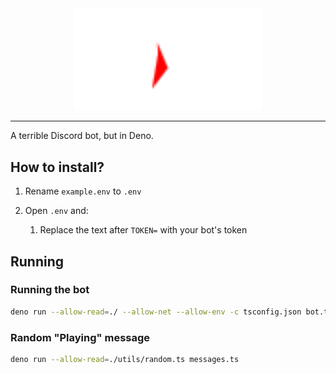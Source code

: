 <div align="center">
	<img width="300" src="https://raw.githubusercontent.com/Jack5079/nxt/master/docs/icon.svg" alt="NXT">
</div>

---

A terrible Discord bot, but in Deno.

## How to install?

1. Rename `example.env` to `.env`

2. Open `.env` and:
   1. Replace the text after `TOKEN=` with your bot's token


## Running

### Running the bot

```bash
deno run --allow-read=./ --allow-net --allow-env -c tsconfig.json bot.ts
```

### Random "Playing" message

```bash
deno run --allow-read=./utils/random.ts messages.ts
```
